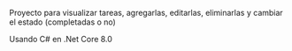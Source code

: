 Proyecto para visualizar tareas, agregarlas, editarlas, eliminarlas y cambiar el estado (completadas o no)

Usando C# en .Net Core 8.0
